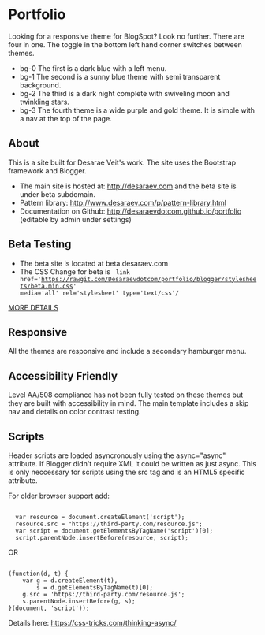 # Portfolio

Looking for a responsive theme for BlogSpot? Look no further. There are four in one. The toggle in the bottom left hand corner switches between themes. 

* bg-0 The first is a dark blue with a left menu. 
* bg-1 The second is a sunny blue theme with semi transparent background. 
* bg-2 The third is a dark night complete with swiveling moon and twinkling stars. 
* bg-3 The fourth theme is a wide purple and gold theme. It is simple with a nav at the top of the page. 

## About
This is a site built for Desarae Veit's work. The site uses the Bootstrap framework and Blogger.

* The main site is hosted at: http://desaraev.com and the beta site is under beta subdomain.
* Pattern library: http://www.desaraev.com/p/pattern-library.html
* Documentation on Github: http://desaraevdotcom.github.io/portfolio (editable by admin under settings)

## Beta Testing

* The beta site is located at beta.desaraev.com
* The CSS Change for beta is <code> link href='https://rawgit.com/Desaraevdotcom/portfolio/blogger/stylesheets/beta.min.css' media='all' rel='stylesheet' type='text/css'/ </code>

[MORE DETAILS](https://github.com/Desaraevdotcom/portfolio/wiki/Beta-Testing)

## Responsive

All the themes are responsive and include a secondary hamburger menu.

## Accessibility Friendly

Level AA/508 compliance has not been fully tested on these themes but they are built with accessibility in mind. The main template includes a skip nav and details on color contrast testing.

## Scripts

Header scripts are loaded asyncronously using the async="async" attribute. If Blogger didn't require XML it could be written as just async. This is only neccessary for scripts using the src tag and is an HTML5 specific attribute.

For older browser support add:

<code>
  var resource = document.createElement('script'); 
  resource.src = "https://third-party.com/resource.js";
  var script = document.getElementsByTagName('script')[0];
  script.parentNode.insertBefore(resource, script);
</code>

OR

<code>
(function(d, t) {
    var g = d.createElement(t),
        s = d.getElementsByTagName(t)[0];
    g.src = 'https://third-party.com/resource.js';
    s.parentNode.insertBefore(g, s);
}(document, 'script'));</code>

Details here: https://css-tricks.com/thinking-async/
